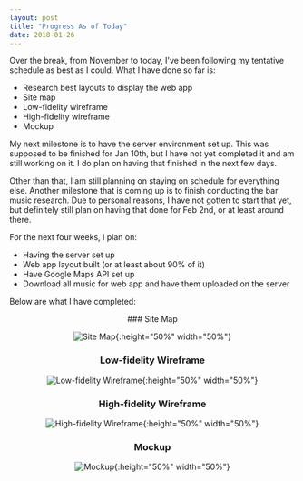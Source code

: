 ```yaml
---
layout: post
title: "Progress As of Today"
date: 2018-01-26
---
```


Over the break, from November to today, I've been following my tentative schedule as best as I could. What I have done so far is:

* Research best layouts to display the web app
* Site map
* Low-fidelity wireframe
* High-fidelity wireframe
* Mockup

My next milestone is to have the server environment set up. This was supposed to be finished for Jan 10th, but I have not yet completed it and am still working on it. I do plan on having that finished in the next few days.

Other than that, I am still planning on staying on schedule for everything else. Another milestone that is coming up is to finish conducting the bar music research. Due to personal reasons, I have not gotten to start that yet, but definitely still plan on having that done for Feb 2nd, or at least around there.

For the next four weeks, I plan on:

* Having the server set up
* Web app layout built (or at least about 90% of it)
* Have Google Maps API set up
* Download all music for web app and have them uploaded on the server

Below are what I have completed:

<div style="text-align:center" markdown="1">
### Site Map

![Site Map](/images/sitemap.jpg){:height="50%" width="50%"}

### Low-fidelity Wireframe

![Low-fidelity Wireframe](/images/low-fid-wireframe.jpg){:height="50%" width="50%"}

### High-fidelity Wireframe

![High-fidelity Wireframe](/images/high-fid-wireframe.jpg){:height="50%" width="50%"}

### Mockup

![Mockup](/images/mockup.jpg){:height="50%" width="50%"}
</div>
